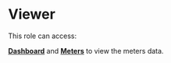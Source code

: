 # Viewer

This role can access:

<b>[Dashboard](Dashboard.md)</b> and <b>[Meters](Meters.md)</b> to view the meters data.
